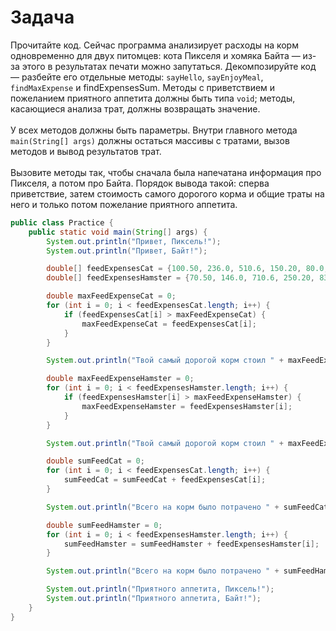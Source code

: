 # Задача
Прочитайте код. Сейчас программа анализирует расходы на корм одновременно для двух питомцев: кота Пикселя и хомяка Байта — из-за этого в результатах печати можно запутаться. Декомпозируйте код — разбейте его отдельные методы: `sayHello`, `sayEnjoyMeal`, `findMaxExpense` и findExpensesSum. Методы с приветствием и пожеланием приятного аппетита должны быть типа `void`; методы, касающиеся анализа трат, должны возвращать значение.<br> <br>
У всех методов должны быть параметры. Внутри главного метода `main(String[] args)` должны остаться массивы с тратами, вызов методов и вывод результатов трат. <br><br>
Вызовите методы так, чтобы сначала была напечатана информация про Пикселя, а потом про Байта. Порядок вывода такой: сперва приветствие, затем стоимость самого дорогого корма и общие траты на него и только потом пожелание приятного аппетита.

```java
public class Practice {
    public static void main(String[] args) {
        System.out.println("Привет, Пиксель!");
        System.out.println("Привет, Байт!");

        double[] feedExpensesCat = {100.50, 236.0, 510.6, 150.20, 80.0, 172.0, 135.4};
        double[] feedExpensesHamster = {70.50, 146.0, 710.6, 250.20, 83.0, 19.0, 55.4};

        double maxFeedExpenseCat = 0;
        for (int i = 0; i < feedExpensesCat.length; i++) {
            if (feedExpensesCat[i] > maxFeedExpenseCat) {
                maxFeedExpenseCat = feedExpensesCat[i];
            }
        }

        System.out.println("Твой самый дорогой корм стоил " + maxFeedExpenseCat);

        double maxFeedExpenseHamster = 0;
        for (int i = 0; i < feedExpensesHamster.length; i++) {
            if (feedExpensesHamster[i] > maxFeedExpenseHamster) {
                maxFeedExpenseHamster = feedExpensesHamster[i];
            }
        }

        System.out.println("Твой самый дорогой корм стоил " + maxFeedExpenseHamster);

        double sumFeedCat = 0;
        for (int i = 0; i < feedExpensesCat.length; i++) {
            sumFeedCat = sumFeedCat + feedExpensesCat[i];
        }

        System.out.println("Всего на корм было потрачено " + sumFeedCat);

        double sumFeedHamster = 0;
        for (int i = 0; i < feedExpensesHamster.length; i++) {
            sumFeedHamster = sumFeedHamster + feedExpensesHamster[i];
        }

        System.out.println("Всего на корм было потрачено " + sumFeedHamster);

        System.out.println("Приятного аппетита, Пиксель!");
        System.out.println("Приятного аппетита, Байт!");
    }
}
```
